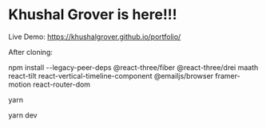 # Khushal Grover is here!!!

Live Demo: https://khushalgrover.github.io/portfolio/


After cloning: 

npm install --legacy-peer-deps @react-three/fiber @react-three/drei maath react-tilt react-vertical-timeline-component @emailjs/browser framer-motion react-router-dom

yarn

yarn dev
